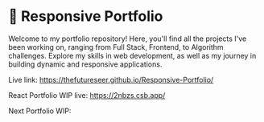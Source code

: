 # 📂 Responsive Portfolio
Welcome to my portfolio repository! Here, you'll find all the projects I've been working on, ranging from Full Stack, Frontend, to Algorithm challenges. Explore my skills in web development, as well as my journey in building dynamic and responsive applications.

Live link:
https://thefutureseer.github.io/Responsive-Portfolio/

React Portfolio WIP live:
https://2nbzs.csb.app/

Next Portfolio WIP:
